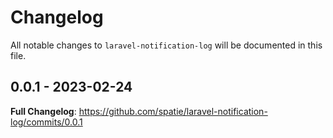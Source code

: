 # Changelog

All notable changes to `laravel-notification-log` will be documented in this file.

## 0.0.1 - 2023-02-24

**Full Changelog**: https://github.com/spatie/laravel-notification-log/commits/0.0.1
